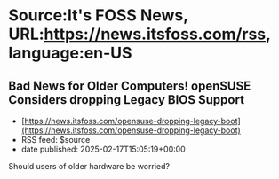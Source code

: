 # Source:It's FOSS News, URL:https://news.itsfoss.com/rss, language:en-US

## Bad News for Older Computers! openSUSE Considers dropping Legacy BIOS Support
 - [https://news.itsfoss.com/opensuse-dropping-legacy-boot](https://news.itsfoss.com/opensuse-dropping-legacy-boot)
 - RSS feed: $source
 - date published: 2025-02-17T15:05:19+00:00

Should users of older hardware be worried?

